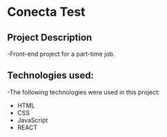 # Conecta Test

## Project Description
<p>-Front-end project for a part-time job.</p>

## Technologies used:
<p>-The following technologies were used in this project:</p>
<ul>
<li>HTML</li>
<li>CSS</li>
<li>JavaScript</li>
<li>REACT</li>
</ul> 
